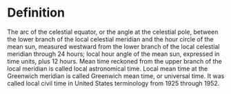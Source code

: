 # Definition

The arc of the celestial equator, or the angle at the celestial pole,
between the lower branch of the local celestial meridian and the hour
circle of the mean sun, measured westward from the lower branch of the
local celestial meridian through 24 hours; local hour angle of the mean
sun, expressed in time units, plus 12 hours. Mean time reckoned from the
upper branch of the local meridian is called local astronomical time.
Local mean time at the Greenwich meridian is called Greenwich mean time,
or universal time. It was called local civil time in United States
terminology from 1925 through 1952.
